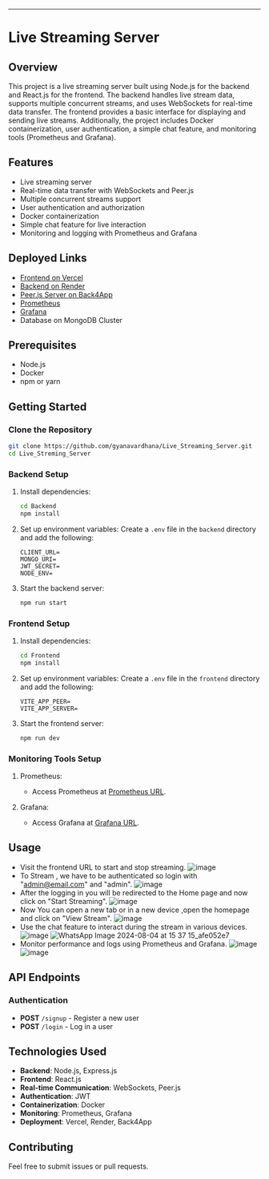 ---

# Live Streaming Server

## Overview
This project is a live streaming server built using Node.js for the backend and React.js for the frontend. The backend handles live stream data, supports multiple concurrent streams, and uses WebSockets for real-time data transfer. The frontend provides a basic interface for displaying and sending live streams. Additionally, the project includes Docker containerization, user authentication, a simple chat feature, and monitoring tools (Prometheus and Grafana).

## Features
- Live streaming server
- Real-time data transfer with WebSockets and Peer.js
- Multiple concurrent streams support
- User authentication and authorization
- Docker containerization
- Simple chat feature for live interaction
- Monitoring and logging with Prometheus and Grafana

## Deployed Links
- [Frontend on Vercel](https://live-streaming-server-eight.vercel.app/)
- [Backend on Render](https://live-streaming-server.onrender.com)
- [Peer.js Server on Back4App](https://something-tso2ioqj.b4a.run/)
- [Prometheus](https://peer-gtq5.onrender.com)
- [Grafana](https://peer-1.onrender.com/d/PTSqcpJWk/streming-hub-monitoring?orgId=1)
- Database on MongoDB Cluster

## Prerequisites
- Node.js
- Docker
- npm or yarn

## Getting Started

### Clone the Repository
```sh
git clone https://github.com/gyanavardhana/Live_Streaming_Server.git
cd Live_Streming_Server
```

### Backend Setup
1. Install dependencies:
    ```sh
    cd Backend
    npm install
    ```

2. Set up environment variables:
    Create a `.env` file in the `backend` directory and add the following:
    ```env
    CLIENT_URL=
    MONGO_URI=
    JWT_SECRET=
    NODE_ENV=

    ```

3. Start the backend server:
    ```sh
    npm run start
    ```

### Frontend Setup
1. Install dependencies:
    ```sh
    cd Frontend
    npm install
    ```

2. Set up environment variables:
    Create a `.env` file in the `frontend` directory and add the following:
    ```env
    VITE_APP_PEER=
    VITE_APP_SERVER=
    ```

3. Start the frontend server:
    ```sh
    npm run dev
    ```


### Monitoring Tools Setup
1. Prometheus:
    - Access Prometheus at [Prometheus URL](https://peer-gtq5.onrender.com).

2. Grafana:
    - Access Grafana at [Grafana URL](https://peer-1.onrender.com/d/PTSqcpJWk/streming-hub-monitoring?orgId=1).

## Usage
- Visit the frontend URL to start and stop streaming.
  ![image](https://github.com/user-attachments/assets/bce231cb-de10-4b78-a90d-89caa89ea3da)
- To Stream , we have to be authenticated so login with "admin@email.com" and "admin".
  ![image](https://github.com/user-attachments/assets/3435bfcb-d96c-494e-94ec-3de1ea18514b)
- After the logging in you will be redirected to the Home page and now click on "Start Streaming".
  ![image](https://github.com/user-attachments/assets/25ec9318-3d3c-4248-a3fe-1b1871ca84ef)
- Now You can open a new tab or in a new device ,open the homepage and click on "View Stream".
  ![image](https://github.com/user-attachments/assets/29b26243-08c1-4713-9fc5-b7747087d074)
- Use the chat feature to interact during the stream in various devices.
  ![image](https://github.com/user-attachments/assets/a90ee6ba-1386-4ce8-bdf9-4324f48ad5df)
  ![WhatsApp Image 2024-08-04 at 15 37 15_afe052e7](https://github.com/user-attachments/assets/95219d02-49a7-4d81-a680-f52f84104c77)
- Monitor performance and logs using Prometheus and Grafana.
  ![image](https://github.com/user-attachments/assets/a716e707-58b1-40e4-a99e-008cd3471aac)
  ![image](https://github.com/user-attachments/assets/7ad1418f-0aca-4d88-8b2a-267b75251828)

## API Endpoints
### Authentication
- **POST** `/signup` - Register a new user
- **POST** `/login` - Log in a user

## Technologies Used
- **Backend**: Node.js, Express.js
- **Frontend**: React.js
- **Real-time Communication**: WebSockets, Peer.js
- **Authentication**: JWT
- **Containerization**: Docker
- **Monitoring**: Prometheus, Grafana
- **Deployment**: Vercel, Render, Back4App


## Contributing
Feel free to submit issues or pull requests.
